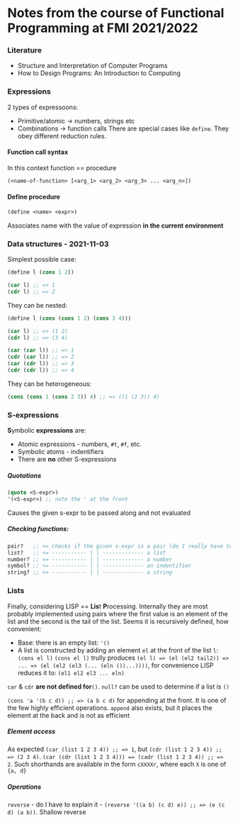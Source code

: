 # Notes from the course of Functional Programming at FMI 2021/2022
### Literature
 - Structure and Interpretation of Computer Programs
 - How to Design Programs: An Introduction to Computing

### Expressions
2 types of expressoons:
 - Primitive/atomic -> numbers, strings etc
 - Combinations -> function calls
There are special cases like `define`. They obey different reduction rules.

#### Function call syntax
In this context function == procedure
```lisp
(<name-of-function> [<arg_1> <arg_2> <arg_3> ... <arg_n>])
```

#### Define procedure
```lisp
(define <name> <expr>)
```
Associates name with the value of expression **in the current environment**

### Data structures - 2021-11-03
Simplest possible case:
```lisp
(define l (cons 1 2))

(car l) ;; => 1
(cdr l) ;; => 2
```
They can be nested:
```lisp
(define l (cons (cons 1 2) (cons 3 4)))

(car l) ;; => (1 2)
(cdr l) ;; => (3 4)

(car (car l)) ;; => 1
(cdr (car l)) ;; => 2
(car (cdr l)) ;; => 3
(cdr (cdr l)) ;; => 4
```
They can be heterogeneous:
```lisp
(cons (cons 1 (cons 2 3)) 4) ;; => ((1 (2 3)) 4)
```

### S-expressions
**S**ymbolic **expressions** are:
 - Atomic expressions - numbers, `#t`, `#f`, etc.
 - Symbolic atoms - indentifiers
 - There are **no** other S-expressions

##### Quotations
```lisp
(quote <S-expr>)
'(<S-expr>) ;; note the ' at the front
```
Causes the given s-expr to be passed along and not evaluated

##### Checking functions:
```lisp
pair?   ;; <= checks if the given s-expr is a pair (do I really have to explain it tho...)
list?   ;; <= ----------- | | ------------- a list
number? ;; <= ----------- | | ------------- a number
symbol? ;; <= ----------- | | ------------- an indentifier
string? ;; <= ----------- | | ------------- a string
```

### Lists
Finally, considering LISP == **Lis**t **P**rocessing. Internally they are most probably implemented using pairs where the first value is an element of the list and the second is the tail of the list. Seems it is recursively defined, how convenient:
 - Base: there is an empty list: `'()`
 - A list is constructed by adding an element `el` at the front of the list `l`: `(cons el l)`
`(cons el l)` trully produces `(el l) => (el (el2 tail2)) => ... => (el (el2 (el3 (... (eln ())...))))`, for convenience LISP reduces it to: `(el1 el2 el3 ... eln)`

`car` & `cdr` **are not defined for**`()`. `null?` can be used to determine if a list is `()`

`(cons 'a '(b c d)) ;; => (a b c d)` for appending at the front. It is one of the few highly efficient operations. `append` also exists, but it places the element at the back and is not as efficient

##### Element access
As expected `(car (list 1 2 3 4)) ;; => 1`, but `(cdr (list 1 2 3 4)) ;; => (2 3 4)`.
`(car (cdr (list 1 2 3 4))) == (cadr (list 1 2 3 4)) ;; => 2`. Such shorthands are available in the form `cXXXXr`, where each `X` is one of `{a, d}`

##### Operations
`reverse` - do I have to explain it - `(reverse '((a b) (c d) e)) ;; => (e (c d) (a b))`. Shallow reverse

